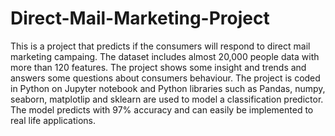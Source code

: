 # Direct-Mail-Marketing-Project
This is a project that predicts if the consumers will respond to direct mail marketing campaing. The dataset includes almost 20,000 people data with more than 120 features. The project shows some insight and trends and answers some questions about consumers behaviour. The project is coded in Python on Jupyter notebook and Python libraries such as Pandas, numpy, seaborn, matplotlip and sklearn are used to model a classification predictor. The model predicts with 97% accuracy and can easily be implemented to real life applications.  

